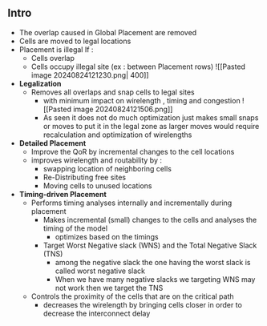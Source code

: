 ## Intro
- The overlap caused in Global Placement are removed
- Cells are moved to legal locations
- Placement is illegal If :
	- Cells overlap
	- Cells occupy illegal site (ex : between Placement rows)
		![[Pasted image 20240824121230.png| 400]]
- **Legalization** 
	- Removes all overlaps and snap cells to legal sites
		- with minimum impact on wirelength , timing and congestion		 ![[Pasted image 20240824121506.png]]
		- As seen it does not do much optimization just makes small snaps or moves to put it in the legal zone as larger moves would require recalculation and optimization of wirelengths
- **Detailed Placement**
	- Improve the QoR by incremental changes to the cell locations
	- improves wirelength and routability by :
		- swapping location of neighboring cells
		- Re-Distributing free sites
		- Moving cells to unused locations
- **Timing-driven Placement**
	- Performs timing analyses internally and incrementally during placement
		- Makes incremental (small) changes to the cells and analyses the timing of the model 
			- optimizes based on the timings
		- Target Worst Negative slack (WNS) and the Total Negative Slack (TNS)
			- among the negative slack the one having the worst slack is called worst negative slack 
			- When we have many negative slacks we targeting WNS may not work then we target the TNS
	- Controls the proximity of the cells that are on the critical path
		- decreases the wirelength by bringing cells closer in order to decrease the interconnect delay
